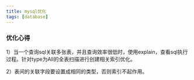 ```yaml
---
title: mysql优化
tags: [database]
---
```


### 优化心得

1）当一个查询sql关联多张表，并且查询效率很低时，使用explain，查看sql执行过程。针对type为All的全表扫描进行创建相关索引优化。

2）表间的关联字段要设置成相同的类型，否则索引不起作用。
